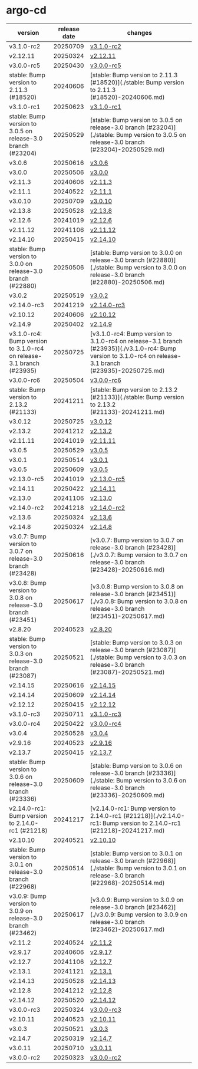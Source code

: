 # argo-cd	


|version|release date|changes|
|---|---|---|
|v3.1.0-rc2|20250709|[v3.1.0-rc2](./v3.1.0-rc2-20250709.md)|
|v2.12.11|20250324|[v2.12.11](./v2.12.11-20250324.md)|
|v3.0.0-rc5|20250430|[v3.0.0-rc5](./v3.0.0-rc5-20250430.md)|
|stable: Bump version to 2.11.3 (#18520)|20240606|[stable: Bump version to 2.11.3 (#18520)](./stable: Bump version to 2.11.3 (#18520)-20240606.md)|
|v3.1.0-rc1|20250623|[v3.1.0-rc1](./v3.1.0-rc1-20250623.md)|
|stable: Bump version to 3.0.5 on release-3.0 branch (#23204)|20250529|[stable: Bump version to 3.0.5 on release-3.0 branch (#23204)](./stable: Bump version to 3.0.5 on release-3.0 branch (#23204)-20250529.md)|
|v3.0.6|20250616|[v3.0.6](./v3.0.6-20250616.md)|
|v3.0.0|20250506|[v3.0.0](./v3.0.0-20250506.md)|
|v2.11.3|20240606|[v2.11.3](./v2.11.3-20240606.md)|
|v2.11.1|20240522|[v2.11.1](./v2.11.1-20240522.md)|
|v3.0.10|20250709|[v3.0.10](./v3.0.10-20250709.md)|
|v2.13.8|20250528|[v2.13.8](./v2.13.8-20250528.md)|
|v2.12.6|20241019|[v2.12.6](./v2.12.6-20241019.md)|
|v2.11.12|20241106|[v2.11.12](./v2.11.12-20241106.md)|
|v2.14.10|20250415|[v2.14.10](./v2.14.10-20250415.md)|
|stable: Bump version to 3.0.0 on release-3.0 branch (#22880)|20250506|[stable: Bump version to 3.0.0 on release-3.0 branch (#22880)](./stable: Bump version to 3.0.0 on release-3.0 branch (#22880)-20250506.md)|
|v3.0.2|20250519|[v3.0.2](./v3.0.2-20250519.md)|
|v2.14.0-rc3|20241219|[v2.14.0-rc3](./v2.14.0-rc3-20241219.md)|
|v2.10.12|20240606|[v2.10.12](./v2.10.12-20240606.md)|
|v2.14.9|20250402|[v2.14.9](./v2.14.9-20250402.md)|
|v3.1.0-rc4: Bump version to 3.1.0-rc4 on release-3.1 branch (#23935)|20250725|[v3.1.0-rc4: Bump version to 3.1.0-rc4 on release-3.1 branch (#23935)](./v3.1.0-rc4: Bump version to 3.1.0-rc4 on release-3.1 branch (#23935)-20250725.md)|
|v3.0.0-rc6|20250504|[v3.0.0-rc6](./v3.0.0-rc6-20250504.md)|
|stable: Bump version to 2.13.2 (#21133)|20241211|[stable: Bump version to 2.13.2 (#21133)](./stable: Bump version to 2.13.2 (#21133)-20241211.md)|
|v3.0.12|20250725|[v3.0.12](./v3.0.12-20250725.md)|
|v2.13.2|20241212|[v2.13.2](./v2.13.2-20241212.md)|
|v2.11.11|20241019|[v2.11.11](./v2.11.11-20241019.md)|
|v3.0.5|20250529|[v3.0.5](./v3.0.5-20250529.md)|
|v3.0.1|20250514|[v3.0.1](./v3.0.1-20250514.md)|
|v3.0.5|20250609|[v3.0.5](./v3.0.5-20250609.md)|
|v2.13.0-rc5|20241019|[v2.13.0-rc5](./v2.13.0-rc5-20241019.md)|
|v2.14.11|20250422|[v2.14.11](./v2.14.11-20250422.md)|
|v2.13.0|20241106|[v2.13.0](./v2.13.0-20241106.md)|
|v2.14.0-rc2|20241218|[v2.14.0-rc2](./v2.14.0-rc2-20241218.md)|
|v2.13.6|20250324|[v2.13.6](./v2.13.6-20250324.md)|
|v2.14.8|20250324|[v2.14.8](./v2.14.8-20250324.md)|
|v3.0.7: Bump version to 3.0.7 on release-3.0 branch (#23428)|20250616|[v3.0.7: Bump version to 3.0.7 on release-3.0 branch (#23428)](./v3.0.7: Bump version to 3.0.7 on release-3.0 branch (#23428)-20250616.md)|
|v3.0.8: Bump version to 3.0.8 on release-3.0 branch (#23451)|20250617|[v3.0.8: Bump version to 3.0.8 on release-3.0 branch (#23451)](./v3.0.8: Bump version to 3.0.8 on release-3.0 branch (#23451)-20250617.md)|
|v2.8.20|20240523|[v2.8.20](./v2.8.20-20240523.md)|
|stable: Bump version to 3.0.3 on release-3.0 branch (#23087)|20250521|[stable: Bump version to 3.0.3 on release-3.0 branch (#23087)](./stable: Bump version to 3.0.3 on release-3.0 branch (#23087)-20250521.md)|
|v2.14.15|20250616|[v2.14.15](./v2.14.15-20250616.md)|
|v2.14.14|20250609|[v2.14.14](./v2.14.14-20250609.md)|
|v2.12.12|20250415|[v2.12.12](./v2.12.12-20250415.md)|
|v3.1.0-rc3|20250711|[v3.1.0-rc3](./v3.1.0-rc3-20250711.md)|
|v3.0.0-rc4|20250422|[v3.0.0-rc4](./v3.0.0-rc4-20250422.md)|
|v3.0.4|20250528|[v3.0.4](./v3.0.4-20250528.md)|
|v2.9.16|20240523|[v2.9.16](./v2.9.16-20240523.md)|
|v2.13.7|20250415|[v2.13.7](./v2.13.7-20250415.md)|
|stable: Bump version to 3.0.6 on release-3.0 branch (#23336)|20250609|[stable: Bump version to 3.0.6 on release-3.0 branch (#23336)](./stable: Bump version to 3.0.6 on release-3.0 branch (#23336)-20250609.md)|
|v2.14.0-rc1: Bump version to 2.14.0-rc1 (#21218)|20241217|[v2.14.0-rc1: Bump version to 2.14.0-rc1 (#21218)](./v2.14.0-rc1: Bump version to 2.14.0-rc1 (#21218)-20241217.md)|
|v2.10.10|20240521|[v2.10.10](./v2.10.10-20240521.md)|
|stable: Bump version to 3.0.1 on release-3.0 branch (#22968)|20250514|[stable: Bump version to 3.0.1 on release-3.0 branch (#22968)](./stable: Bump version to 3.0.1 on release-3.0 branch (#22968)-20250514.md)|
|v3.0.9: Bump version to 3.0.9 on release-3.0 branch (#23462)|20250617|[v3.0.9: Bump version to 3.0.9 on release-3.0 branch (#23462)](./v3.0.9: Bump version to 3.0.9 on release-3.0 branch (#23462)-20250617.md)|
|v2.11.2|20240524|[v2.11.2](./v2.11.2-20240524.md)|
|v2.9.17|20240606|[v2.9.17](./v2.9.17-20240606.md)|
|v2.12.7|20241106|[v2.12.7](./v2.12.7-20241106.md)|
|v2.13.1|20241121|[v2.13.1](./v2.13.1-20241121.md)|
|v2.14.13|20250528|[v2.14.13](./v2.14.13-20250528.md)|
|v2.12.8|20241212|[v2.12.8](./v2.12.8-20241212.md)|
|v2.14.12|20250520|[v2.14.12](./v2.14.12-20250520.md)|
|v3.0.0-rc3|20250324|[v3.0.0-rc3](./v3.0.0-rc3-20250324.md)|
|v2.10.11|20240523|[v2.10.11](./v2.10.11-20240523.md)|
|v3.0.3|20250521|[v3.0.3](./v3.0.3-20250521.md)|
|v2.14.7|20250319|[v2.14.7](./v2.14.7-20250319.md)|
|v3.0.11|20250710|[v3.0.11](./v3.0.11-20250710.md)|
|v3.0.0-rc2|20250323|[v3.0.0-rc2](./v3.0.0-rc2-20250323.md)|
